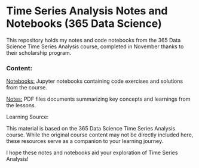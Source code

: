 # Time Series Analysis Notes and Notebooks (365 Data Science)

This repository holds my notes and code notebooks from the 365 Data Science Time Series Analysis course, completed in November thanks to their scholarship program.

### Content:

[Notebooks:](https://github.com/Lala2398/Deep_Learning/tree/main/TimeSeriesAnalysis/Notebooks) Jupyter notebooks containing code exercises and solutions from the course.

[Notes:](https://github.com/Lala2398/Deep_Learning/tree/main/TimeSeriesAnalysis/PDF%20files) PDF files documents summarizing key concepts and learnings from the lessons.

Learning Source:

This material is based on the 365 Data Science Time Series Analysis course. While the original course content may not be directly included here, these resources serve as a companion to your learning journey.


I hope these notes and notebooks aid your exploration of Time Series Analysis!
